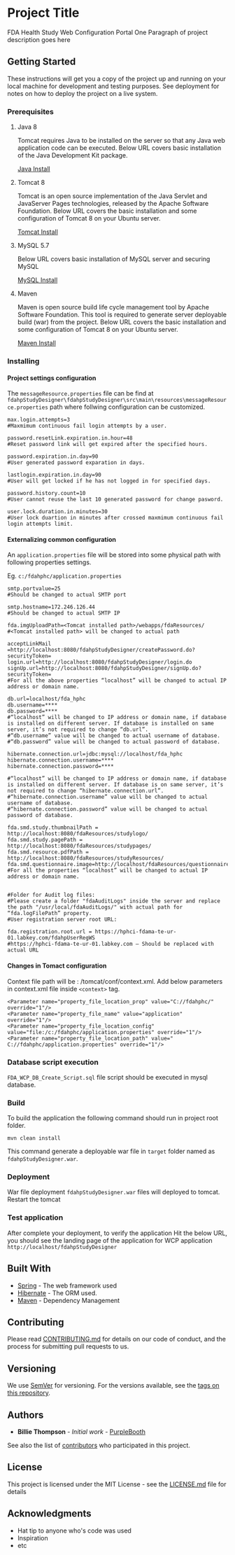 # Project Title
FDA Health Study Web Configuration Portal
One Paragraph of project description goes here

## Getting Started

These instructions will get you a copy of the project up and running on your local machine for development and testing purposes. See deployment for notes on how to deploy the project on a live system.

### Prerequisites

1. Java 8

    Tomcat requires Java to be installed on the server so that any Java web application code can be executed. Below URL covers basic installation of the Java Development Kit package.
        
    [Java Install](https://www.digitalocean.com/community/tutorials/how-to-install-apache-tomcat-8-on-ubuntu-16-04#step-1-install-java)

2. Tomcat 8

    Tomcat is an open source implementation of the Java Servlet and JavaServer Pages technologies, released by the Apache Software Foundation. Below URL covers the basic installation and some configuration of Tomcat 8 on your Ubuntu server.
    
    [Tomcat Install](https://www.digitalocean.com/community/tutorials/how-to-install-apache-tomcat-8-on-ubuntu-16-04#step-3-install-tomcat)

3. MySQL 5.7

    Below URL covers basic installation of MySQL server and securing MySQL
    
    [MySQL Install](https://www.digitalocean.com/community/tutorials/how-to-install-linux-apache-mysql-php-lamp-stack-on-ubuntu-16-04#step-2-install-mysql)
4. Maven 

    Maven is open source build life cycle management  tool by Apache Software Foundation. This tool is required to generate server deployable build (war) from the project. Below URL covers the basic installation and some configuration of Tomcat 8 on your Ubuntu server.
    
    [Maven Install](https://maven.apache.org/index.html)

### Installing

#### Project settings configuration
The `messageResource.properties` file can be find at `fdahpStudyDesigner\fdahpStudyDesigner\src\main\resources\messageResource.properties` path where follwing configuration can be customized. 

```properties
max.login.attempts=3                        
#Maxmimum continuous fail login attempts by a user.

password.resetLink.expiration.in.hour=48    
#Reset password link will get expired after the specified hours.

password.expiration.in.day=90               
#User generated password exparation in days.

lastlogin.expiration.in.day=90              
#User will get locked if he has not logged in for specified days.

password.history.count=10                   
#User cannot reuse the last 10 generated password for change pasword.

user.lock.duration.in.minutes=30            
#User lock duartion in minutes after crossed maxmimum continuous fail login attempts limit.
```
#### Externalizing common configuration 
An `application.properties` file will be stored into some physical path with following properties settings.

Eg. `c:/fdahphc/application.properties`

```properties
smtp.portvalue=25               
#Should be changed to actual SMTP port

smtp.hostname=172.246.126.44    
#Should be changed to actual SMTP IP

fda.imgUploadPath=<Tomcat installed path>/webapps/fdaResources/     
#<Tomcat installed path> will be changed to actual path

acceptLinkMail =http://localhost:8080/fdahpStudyDesigner/createPassword.do?securityToken=
login.url=http://localhost:8080/fdahpStudyDesigner/login.do
signUp.url=http://localhost:8080/fdahpStudyDesigner/signUp.do?securityToken=
#For all the above properties “localhost” will be changed to actual IP address or domain name.

db.url=localhost/fda_hphc
db.username=****
db.password=****
#“localhost” will be changed to IP address or domain name, if database is installed on different server. If database is installed on same server, it’s not required to change “db.url”.
#“db.username” value will be changed to actual username of database.
#“db.password” value will be changed to actual password of database.

hibernate.connection.url=jdbc:mysql://localhost/fda_hphc
hibernate.connection.username=****
hibernate.connection.password=****

#“localhost” will be changed to IP address or domain name, if database is installed on different server. If database is on same server, it’s not required to change “hibernate.connection.url”.
#“hibernate.connection.username” value will be changed to actual username of database.
#“hibernate.connection.password” value will be changed to actual password of database.

fda.smd.study.thumbnailPath = http://localhost:8080/fdaResources/studylogo/
fda.smd.study.pagePath = http://localhost:8080/fdaResources/studypages/
fda.smd.resource.pdfPath = http://localhost:8080/fdaResources/studyResources/
fda.smd.questionnaire.image=http://localhost/fdaResources/questionnaire/
#For all the properties “localhost” will be changed to actual IP address or domain name.


#Folder for Audit log files:
#Please create a folder "fdaAuditLogs" inside the server and replace the path "/usr/local/fdaAuditLogs/" with actual path for “fda.logFilePath” property.
#User registration server root URL:

fda.registration.root.url = https://hphci-fdama-te-ur-01.labkey.com/fdahpUserRegWS
#https://hphci-fdama-te-ur-01.labkey.com – Should be replaced with actual URL

```
#### Changes in Tomact configuration
Context file path will be : <tomcat installed path>/tomcat/conf/context.xml. Add below parameters in context.xml file inside `<context>` tag.

```xml.
<Parameter name="property_file_location_prop" value="C://fdahphc/" override="1"/>
<Parameter name="property_file_name" value="application" override="1"/>
<Parameter name="property_file_location_config" value="file:/c:/fdahphc/application.properties" override="1"/>
<Parameter name="property_file_location_path" value=" C://fdahphc/application.properties" override="1"/>

```
### Database script execution
`FDA_WCP_DB_Create_Script.sql` file script should be executed in mysql database.

### Build

To build the application  the following command should run in project root folder.
```
mvn clean install
```
This command generate a deployable war file in `target` folder named as `fdahpStudyDesigner.war`.

### Deployment
War file deployment
`fdahpStudyDesigner.war` files will deployed to tomcat.
Restart the tomcat

### Test application
After complete your deployment, to verify the application 
Hit the below URL, you should see the landing page of the application for WCP application 
`http://localhost/fdahpStudyDesigner`


## Built With

* [Spring](http://spring.io/) - The web framework used
* [Hibernate](http://hibernate.org/) - The ORM used.
* [Maven](https://maven.apache.org/) - Dependency Management

## Contributing

Please read [CONTRIBUTING.md](https://gist.github.com/PurpleBooth/b24679402957c63ec426) for details on our code of conduct, and the process for submitting pull requests to us.

## Versioning

We use [SemVer](http://semver.org/) for versioning. For the versions available, see the [tags on this repository](https://github.com/your/project/tags). 

## Authors

* **Billie Thompson** - *Initial work* - [PurpleBooth](https://github.com/PurpleBooth)

See also the list of [contributors](https://github.com/your/project/contributors) who participated in this project.

## License

This project is licensed under the MIT License - see the [LICENSE.md](LICENSE.md) file for details

## Acknowledgments

* Hat tip to anyone who's code was used
* Inspiration
* etc

